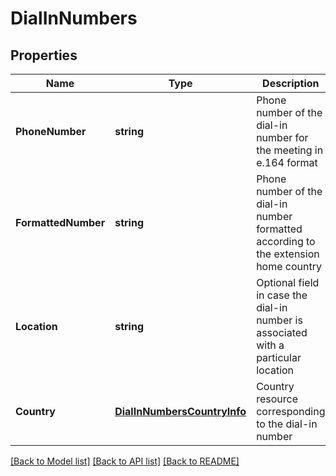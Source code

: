 # DialInNumbers

## Properties
Name | Type | Description | Notes
------------ | ------------- | ------------- | -------------
**PhoneNumber** | **string** | Phone number of the dial-in number for the meeting in e.164 format | [optional] [default to null]
**FormattedNumber** | **string** | Phone number of the dial-in number formatted according to the extension home country | [optional] [default to null]
**Location** | **string** | Optional field in case the dial-in number is associated with a particular location | [optional] [default to null]
**Country** | [**DialInNumbersCountryInfo**](DialInNumbers.CountryInfo.md) | Country resource corresponding to the dial-in number | [optional] [default to null]

[[Back to Model list]](../README.md#documentation-for-models) [[Back to API list]](../README.md#documentation-for-api-endpoints) [[Back to README]](../README.md)


